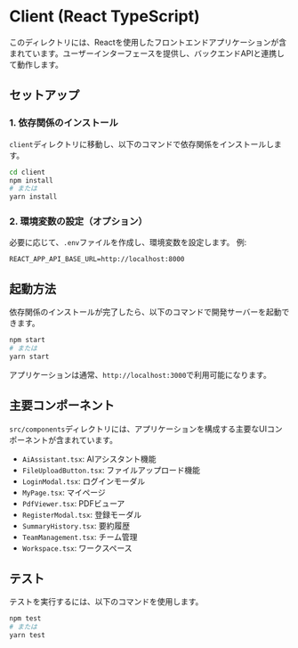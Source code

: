 # Client (React TypeScript)

このディレクトリには、Reactを使用したフロントエンドアプリケーションが含まれています。ユーザーインターフェースを提供し、バックエンドAPIと連携して動作します。

## セットアップ

### 1. 依存関係のインストール

`client`ディレクトリに移動し、以下のコマンドで依存関係をインストールします。

```bash
cd client
npm install
# または
yarn install
```

### 2. 環境変数の設定（オプション）

必要に応じて、`.env`ファイルを作成し、環境変数を設定します。
例:
```
REACT_APP_API_BASE_URL=http://localhost:8000
```

## 起動方法

依存関係のインストールが完了したら、以下のコマンドで開発サーバーを起動できます。

```bash
npm start
# または
yarn start
```

アプリケーションは通常、`http://localhost:3000`で利用可能になります。

## 主要コンポーネント

`src/components`ディレクトリには、アプリケーションを構成する主要なUIコンポーネントが含まれています。

-   `AiAssistant.tsx`: AIアシスタント機能
-   `FileUploadButton.tsx`: ファイルアップロード機能
-   `LoginModal.tsx`: ログインモーダル
-   `MyPage.tsx`: マイページ
-   `PdfViewer.tsx`: PDFビューア
-   `RegisterModal.tsx`: 登録モーダル
-   `SummaryHistory.tsx`: 要約履歴
-   `TeamManagement.tsx`: チーム管理
-   `Workspace.tsx`: ワークスペース

## テスト

テストを実行するには、以下のコマンドを使用します。

```bash
npm test
# または
yarn test
```